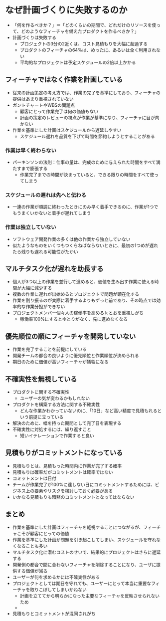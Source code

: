 # なぜ計画づくりに失敗するのか

- 「何を作るべきか？」＝「どのくらいの期間で、どれだけのリソースを使って、どのようなフィーチャを備えたプロダクトを作るべきか？」
- 計画づくりは失敗する
    - プロジェクトの3分の2近くは、コスト見積もりを大幅に超過する
    - プロダクトのフィーチャの64%は、めったに、あるいは全く利用されない
    - 平均的なプロジェクトは予定スケジュールの2倍以上かかる

## フィーチャではなく作業を計画している

- 従来の計画策定の考え方では、作業の完了を基準にしており、フィーチャの提供はあまり重視されていない
- ガントチャートやWBSの問題点
    - 顧客にとって作業完了は何の価値もない
    - 計画の策定のレビューの視点が作業が基準になり、フィーチャに目が向かない
- 作業を基準にした計画はスケジュールから遅延しやすい
    - スケジュール遅れを品質を下げて時間を節約しようとすることがある

### 作業は早く終わらない

- パーキンソンの法則：仕事の量は、完成のために与えられた時間をすべて満たすまで膨張する
    - 作業完了までの時間が決まっていると、できる限りの時間をすべて使ってしまう

### スケジュールの遅れは先へと伝わる

- 一連の作業が順調に終わったときにのみ早く着手できるのに、作業が1つでもうまくいかないと着手が遅れてしまう

### 作業は独立していない

- ソフトウェア開発作業の多くは他の作業から独立していない
- 似たようなものをいくつもつくらねばならないときに、最初の1つめが遅れたら残りも遅れる可能性がたかい

## マルチタスク化が遅れを助長する

- 個人が3つ以上の作業を並行して進めると、価値を生み出す作業に使える時間が大幅に減少する
- 複数の作業に遅れが出始めるとプロジェクトで問題が顕在化する
- 作業を割り振るのが実際に着手するよりもずっと前であり、その時点では効率的な作業分担ができない
- プロジェクトメンバー個々人の稼働率を高めるｋとおを重視しがち
    - 稼働率100%にするとゆとりがなく、先に進めなくなる

## 優先順位の順にフィーチャを開発していない

- 作業を完了することを前提にしている
- 開発チームの都合の良いように優先順位と作業順位が決められる
- 期日のために価値が高いフィーチャが犠牲になる

## 不確実性を無視している

- プロダクトに関する不確実性
    - ユーザーの気が変わるかもしれない
- プロダクトを構築する方法に関する不確実性
    - どんな作業かわかっていないのに、「10日」など高い精度で見積もれるという前提に立っている
- 解決のために、幅を持った期間として完了日を表現する
- 不確実性に対処するには、繰り返すこと
    - 短いイテレーションで作業すると良い

## 見積もりがコミットメントになっている

- 見積もりとは、見積もった時間内に作業が完了する確率
- 見積もりは確率だがコミットメントは確率ではない
- コミットメントは日付
- チームが作業完了が100%に達しない日にコミットメントするためには、ビジネス上の要素やリスクを検討しておく必要がある
- いかなる見積もりも暗黙のコミットメントとなってはならない

## まとめ

- 作業を基準にした計画はフィーチャを軽視することにつながるが、フィーチャこそが顧客にとっての価値
- 作業を基準にした計画が問題を引き起こしてしまい、スケジュールを守れなくなることも多い
- マルチタスク化に潜むコストのせいで、結果的にプロジェクトはさらに遅延する
- 開発側の都合で間に合わないフィーチャを削除することになり、ユーザに提供する価値が減る
- ユーザーが何を求めるかには不確実性がある
- プロジェクトとしては期日を守れても、ユーザーにとって本当に重要なフィーチャを取りこぼしてしまいかねない
    - 計画を立ててから明らかになった主要なフィーチャを反映させられないため
    - 
- 見積もりとコミットメントが混同されがち
